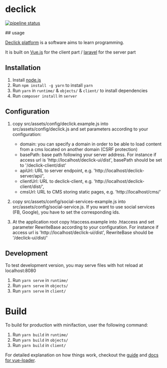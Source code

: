 # declick

[![pipeline status](https://gitlab.com/colombbus/declick/badges/dev/pipeline.svg)](https://gitlab.com/colombbus/declick/-/commits/dev)

## usage

[Declick platform](https://gitlab.com/colombbus/declick) is a software aims to learn programming.

It is built on [Vue.js](https://vuejs.org) for the client part / [laravel](https://laravel.org) for the server part

## Installation

1. Install [node.js](https://nodejs.org/)
2. Run `npm install -g yarn` to install `yarn`
2. Run `yarn` in `runtime/` & `objects/` & `client/` to install dependencies
3. Run `composer install` in `server`

## Configuration

1. copy src/assets/config/declick.example.js into src/assets/config/declick.js and set parameters according to your configuration:
    * domain: you can specify a domain in order to be able to load content from a cms located on another domain (CSRF protection)
    * basePath: base path following your server address. For instance if access url is 'http://localhost/declick-ui/dist', basePath should be set to '/declick-client/dist'
    * apiUrl: URL to server endpoint, e.g. 'http://localhost/declick-server/api/',
    * clientUrl: URL to declick-client, e.g. 'http://localhost/declick-client/dist/',
    * cmsUrl: URL to CMS storing static pages, e.g. 'http://localhost/cms/'

3. copy src/assets/config/social-services-example.js into src/assets/config/social-service.js. If you want to use social services (FB, Google), you have to set the corresponding ids.

4. At the application root copy htaccess.example into .htaccess and set parameter RewriteBase according to your configuration. For instance if access url is 'http://localhost/declick-ui/dist', RewriteBase should be '/declick-ui/dist/'

## Development
To test development version, you may serve files with hot reload at localhost:8080

1. Run `yarn serve` in `runtime/`
2. Run `yarn serve` in `objects/`
3. Run `yarn serve` in  `client/`

# Build
To build for production with minifaction, user the following command:

1. Run `yarn build` in `runtime/`
2. Run `yarn build` in `objects/`
3. Run `yarn build` in  `client/`

For detailed explanation on how things work, checkout the [guide](http://vuejs-templates.github.io/webpack/) and [docs for vue-loader](http://vuejs.github.io/vue-loader).
